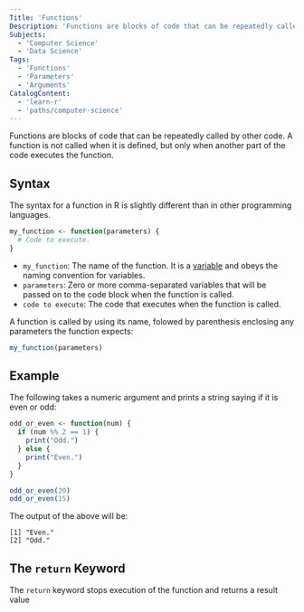 ```yaml
---
Title: 'Functions'
Description: 'Functions are blocks of code that can be repeatedly called by other code.'
Subjects:
  - 'Computer Science'
  - 'Data Science'
Tags:
  - 'Functions'
  - 'Parameters'
  - 'Arguments'
CatalogContent:
  - 'learn-r'
  - 'paths/computer-science'
---
```


Functions are blocks of code that can be repeatedly called by other code. A function is not called when it is defined, but only when another part of the code executes the function.

## Syntax

The syntax for a function in R is slightly different than in other programming languages.

```r
my_function <- function(parameters) {
  # Code to execute.
}
```

- `my_function`: The name of the function. It is a [variable](https://www.codecademy.com/resources/docs/r/variables) and obeys the naming convention for variables.
- `parameters`: Zero or more comma-separated variables that will be passed on to the code block when the function is called.
- `code to execute`: The code that executes when the function is called.

A function is called by using its name, folowed by parenthesis enclosing any parameters the function expects:

```r
my_function(parameters)
```

## Example

The following takes a numeric argument and prints a string saying if it is even or odd:

```r
odd_or_even <- function(num) {
  if (num %% 2 == 1) {
    print("Odd.")
  } else {
    print("Even.")
  }
}

odd_or_even(20)
odd_or_even(15)
```

The output of the above will be:

```shell
[1] "Even."
[2] "Odd."
```

## The `return` Keyword

The `return` keyword stops execution of the function and returns a result value
